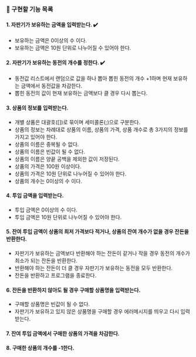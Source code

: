 ### 🧃 구현할 기능 목록

#### 1. 자판기가 보유하는 금액을 입력받는다. ✔️
- 보유하는 금액은 0이상의 수 이다.
- 보유하는 금액은 10원 단위로 나누어질 수 있어야 한다.

#### 2. 자판기가 보유하는 동전의 개수를 정한다. ✔️
- 동전값 리스트에서 랜덤으로 값을 하나 뽑아 뽑힌 동전의 개수 +1하며 현재 보유하는 금액에서 동전값을 차감한다.
- 뽑힌 동전의 값이 현재 보유하는 금액보다 클 경우 다시 뽑는다.

#### 3. 상품의 정보를 입력받는다.
- 개별 상품은 대괄호([])로 묶이며 세미콜론(;)으로 구분한다.
- 상품의 정보는 차례대로 상품의 이름, 상품의 가격, 상품 개수로 총 3가지의 정보를 가지고 있어야 한다.
- 상품의 이름은 중복될 수 없다.
- 상품의 이름은 빈값이 될 수 없다.
- 상품의 이름은 양끝 공백을 제외한 값이 저장된다.
- 상품의 가격은 100원 이상이다.
- 상품의 가격은 10원 단위로 나누어질 수 있어야 한다.
- 상품의 개수는 0이상의 수 이다.

#### 4. 투입 금액을 입력받는다.
- 투입 금액은 0이상의 수 이다.
- 투입 금액은 10원 단위로 나누어질 수 있어야 한다.

#### 5. 잔여 투입 금액이 상품의 최저 가격보다 적거나, 상품의 잔여 개수가 없을 경우 잔돈을 반환한다.
- 자판기가 보유하는 금액보다 반환해야 하는 잔돈이 같거나 작을 경우 동전의 개수가 최소가 되는 잔돈을 반환한다.
- 반환해야 하는 잔돈이 더 클 경우 자판기가 보유하는 동전을 모두 반환한다.
- 잔돈을 반환하고 프로그램을 종료한다.

#### 6. 잔돈을 반환하지 않아도 될 경우 구매할 상품명을 입력받는다.
- 구매할 상품명은 빈값이 될 수 없다.
- 자판기가 보유하고 있지 않은 상품명을 구매할 경우 에러메시지를 띄우고 다시 입력받는다.

#### 7. 잔여 투입 금액에서 구매한 상품의 가격을 차감한다.

#### 8. 구매한 상품의 개수를 -1한다.